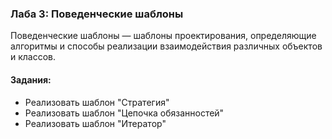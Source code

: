 <h3>Лаба 3: Поведенческие шаблоны</h3>
<p>Поведенческие шаблоны — шаблоны проектирования, определяющие алгоритмы и способы реализации взаимодействия различных
объектов и классов.</p>
<h4>Задания:</h4>
<ul>
  <li>Реализовать шаблон "Стратегия"</li>
  <li>Реализовать шаблон "Цепочка обязанностей"</li>
  <li>Реализовать шаблон "Итератор"</li>
</ul>